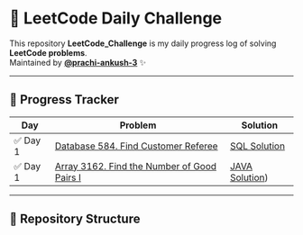 # 🚀 LeetCode Daily Challenge  

This repository **LeetCode_Challenge** is my daily progress log of solving **LeetCode problems**.  
Maintained by **[@prachi-ankush-3](https://github.com/prachi-ankush-3)** ✨  

---

## 📅 Progress Tracker  

| Day | Problem | Solution |
|-----|----------|-----------|
| ✅ Day 1 | [Database 584. Find Customer Referee](https://leetcode.com/problems/find-customer-referee/) | [SQL Solution](./584_FindCustomerReferee.sql) |
| ✅ Day 1 | [Array 3162. Find the Number of Good Pairs I ](https://leetcode.com/problems/find-customer-referee/](https://leetcode.com/problems/find-the-number-of-good-pairs-i/description/?envType=problem-list-v2&envId=array)) | [JAVA Solution](https://github.com/prachi-ankush-3/LeetCode_Challenge/commit/133dcbd9a4381b84b468b14e45b05b6efe9ff7fe)) |

---

## 📂 Repository Structure  


